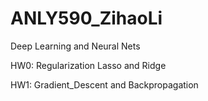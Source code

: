 # ANLY590_ZihaoLi

Deep Learning and Neural Nets

HW0: Regularization
Lasso and Ridge

HW1: Gradient_Descent and Backpropagation

